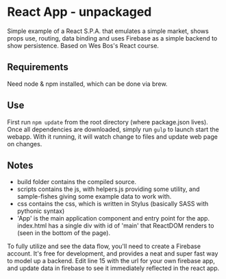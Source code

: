 React App - unpackaged
======================

Simple example of a React S.P.A. that emulates a simple market, shows props use, routing, data binding and uses Firebase as a simple backend to show persistence.  Based on Wes Bos's React course.

Requirements
------------
Need node & npm installed, which can be done via brew.

Use
---

First run `npm update` from the root directory (where package.json lives).  Once all dependencies are downloaded, simply run `gulp` to launch start the webapp.  With it running, it will watch change to files and update web page on changes.

Notes
-----

- build folder contains the compiled source.
- scripts contains the js, with helpers.js providing some utility, and sample-fishes giving some example data to work with.
- css contains the css, which is written in Stylus (basically SASS with pythonic syntax)
- 'App' is the main application component and entry point for the app.  index.html has a single div with id of 'main' that ReactDOM renders to (seen in the bottom of the page).

To fully utilize and see the data flow, you'll need to create a Firebase account.  It's free for development, and provides a neat and super fast way to model up a backend.  Edit line 15 with the url for your own firebase app, and update data in firebase to see it immediately reflected in the react app.